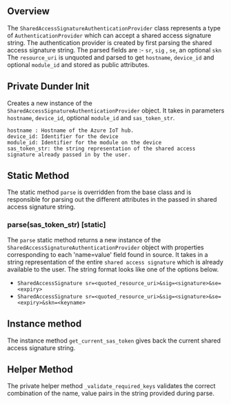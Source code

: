 ## Overview

The `SharedAccessSignatureAuthenticationProvider` class represents a type of `AuthenticationProvider` which can accept a shared access signature string.
The authentication provider is created by first parsing the shared access signature string.
The parsed fields are :- `sr`, `sig` , `se`, an optional `skn`
The `resource_uri` is unquoted and parsed to get `hostname`, `device_id` and optional `module_id` and stored as public attributes.

## Private Dunder Init
Creates a new instance of the `SharedAccessSignatureAuthenticationProvider` object. It takes in parameters `hostname`, `device_id`,  optional `module_id` and `sas_token_str`.
```
hostname : Hostname of the Azure IoT hub.
device_id: Identifier for the device
module_id: Identifier for the module on the device
sas_token_str: the string representation of the shared access signature already passed in by the user.
```

## Static Method
The static method `parse` is overridden from the base class and is responsible for parsing out the different attributes in the passed in shared access signature string.

### parse(sas_token_str) [static]
The `parse` static method returns a new instance of the `SharedAccessSignatureAuthenticationProvider` object with properties corresponding to each 'name=value' field found in source.
It takes in a string representation of the entire `shared access signature` which is already available to the user. The string format looks like one of the options below.

- `SharedAccessSignature sr=<quoted_resource_uri>&sig=<signature>&se=<expiry>`
- `SharedAccessSignature sr=<quoted_resource_uri>&sig=<signature>&se=<expiry>&skn=<keyname>`

## Instance method
The instance method `get_current_sas_token` gives back the current shared access signature string.

## Helper Method
The private helper method `_validate_required_keys` validates the correct combination of the name, value pairs in the string provided during parse.

